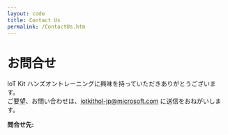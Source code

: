 ```yaml
---
layout: code
title: Contact Us
permalink: /ContactUs.htm
---
```



<div class="jumbotron">
  <div class="container">
    <h1>お問合せ</h1>
    <p>
        IoT Kit ハンズオントレーニングに興味を持っていただきありがとうございます。<br/>
		ご要望、お問い合わせは、<a href="mailto:iotkithol-jp@microsoft.com">iotkithol-jp@microsoft.com</a> に送信をおねがいします。
    </p>
  </div>
</div>

**問合せ先:** 
